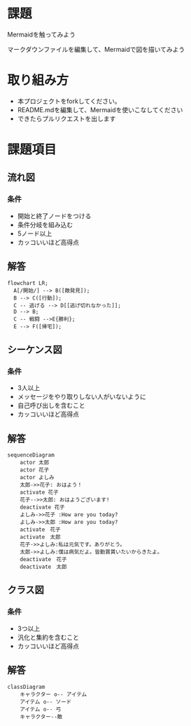 # 課題
Mermaidを触ってみよう

マークダウンファイルを編集して、Mermaidで図を描いてみよう

# 取り組み方
* 本プロジェクトをforkしてください。
* README.mdを編集して、Mermaidを使いこなしてください
* できたらプルリクエストを出します

# 課題項目
## 流れ図
### 条件
- 開始と終了ノードをつける
- 条件分岐を組み込む
- 5ノード以上
- カッコいいほど高得点

## 解答
```mermaid
flowchart LR;
  A[/開始/] --> B([敵発見]);
  B --> C([行動]);
  C -- 逃げる --> D[[逃げ切れなかった]];
  D --> B;
  C -- 戦闘 -->E{勝利};
  E --> F([帰宅]);
```

## シーケンス図
### 条件
- 3人以上
- メッセージをやり取りしない人がいないように
- 自己呼び出しを含むこと
- カッコいいほど高得点

## 解答
```mermaid
sequenceDiagram
    actor 太郎
    actor 花子
    actor よしみ
    太郎->>花子: おはよう！
    activate 花子
    花子-->>太郎: おはようございます!
    deactivate 花子
    よしみ->>花子 :How are you today?
    よしみ->>太郎 :How are you today?
    activate　花子
    activate　太郎
    花子->>よしみ:私は元気です。ありがとう。
    太郎->>よしみ:僕は病気だよ。皆勤賞貰いたいからきたよ。
    deactivate　花子
    deactivate　太郎
```

## クラス図

### 条件
- 3つ以上
- 汎化と集約を含むこと
- カッコいいほど高得点

## 解答
```mermaid
classDiagram
    キャラクター o-- アイテム
    アイテム o-- ソード
    アイテム o-- 弓
    キャラクター--敵
```
